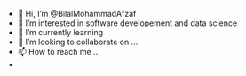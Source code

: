 - 👋 Hi, I’m @BilalMohammadAfzaf
- 👀 I’m interested in software developement and data science
- 🌱 I’m currently learning 
- 💞️ I’m looking to collaborate on ...
- 📫 How to reach me ...
- 

<!---
BilalMohammadAfzal/BilalMohammadAfzal is a ✨ special ✨ repository because its `README.md` (this file) appears on your GitHub profile.
You can click the Preview link to take a look at your changes.
--->
